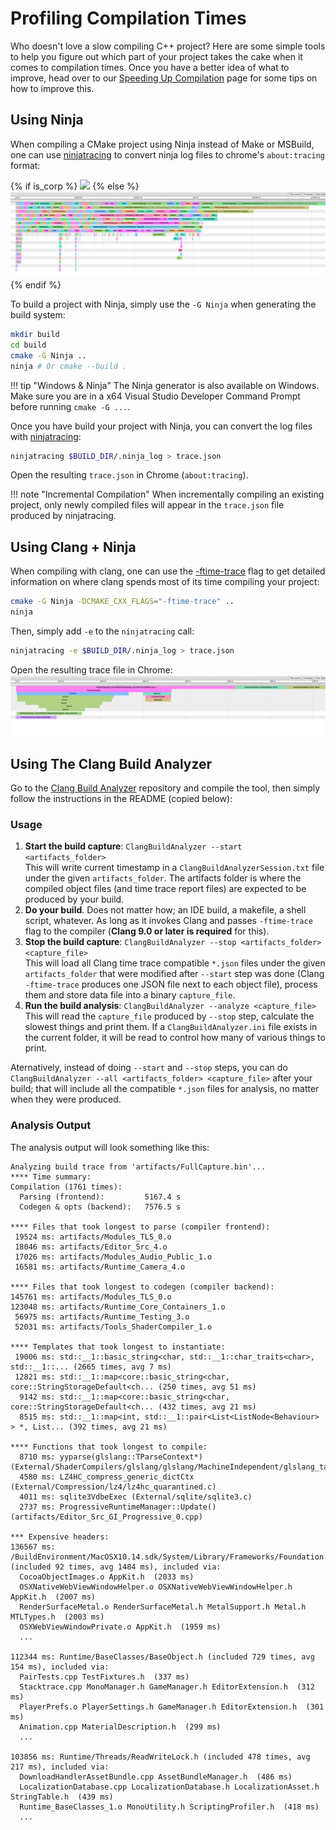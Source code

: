 # Profiling Compilation Times

Who doesn't love a slow compiling C++ project? Here are some simple tools to help you figure out
which part of your project takes the cake when it comes to compilation times. Once you have a better
idea of what to improve, head over to our [Speeding Up Compilation](speeding-up-compilation.md) page
for some tips on how to improve this.

## Using Ninja

When compiling a CMake project using Ninja instead of Make or MSBuild, one can use
[ninjatracing](https://github.com/nico/ninjatracing) to convert ninja log files to chrome's
`about:tracing` format:

{% if is_corp %}
![](../../corp/dev/img/profile_ninjatracing_global.png)
{% else %}
![](img/profile_ninjatracing_global.png)
{% endif %}

To build a project with Ninja, simply use the `-G Ninja` when generating the build system:

```bash
mkdir build
cd build
cmake -G Ninja ..
ninja # Or cmake --build .
```

!!! tip "Windows & Ninja"
    The Ninja generator is also available on Windows. Make sure you are in a x64 Visual Studio
    Developer Command Prompt before running `cmake -G ...`.

Once you have build your project with Ninja, you can convert the log files with
[ninjatracing](https://github.com/nico/ninjatracing):

```bash
ninjatracing $BUILD_DIR/.ninja_log > trace.json
```

Open the resulting `trace.json` in Chrome (`about:tracing`).

!!! note "Incremental Compilation"
    When incrementally compiling an existing project, only newly compiled files will appear in the
    `trace.json` file produced by ninjatracing.

## Using Clang + Ninja

When compiling with clang, one can use the
[-ftime-trace](https://aras-p.info/blog/2019/01/16/time-trace-timeline-flame-chart-profiler-for-Clang/)
flag to get detailed information on where clang spends most of its time compiling your project:

```bash
cmake -G Ninja -DCMAKE_CXX_FLAGS="-ftime-trace" ..
ninja
```

Then, simply add `-e` to the `ninjatracing` call:

```bash
ninjatracing -e $BUILD_DIR/.ninja_log > trace.json
```

Open the resulting trace file in Chrome:
![](img/profile_ninjatracing_detail.png)

## Using The Clang Build Analyzer

Go to the [Clang Build Analyzer](https://github.com/aras-p/ClangBuildAnalyzer) repository and
compile the tool, then simply follow the instructions in the README (copied below):

### Usage

1. **Start the build capture**: `ClangBuildAnalyzer --start <artifacts_folder>`<br/>
   This will write current timestamp in a `ClangBuildAnalyzerSession.txt` file under the given `artifacts_folder`. The artifacts
   folder is where the compiled object files (and time trace report files) are expected to be produced by your build.
2. **Do your build**. Does not matter how; an IDE build, a makefile, a shell script, whatever. As long as it invokes
   Clang and passes `-ftime-trace` flag to the compiler (**Clang 9.0 or later is required** for this).
3. **Stop the build capture**: `ClangBuildAnalyzer --stop <artifacts_folder> <capture_file>`<br/>
   This will load all Clang time trace compatible `*.json` files under the given `artifacts_folder` that were modified after
   `--start` step was done (Clang `-ftime-trace` produces one JSON file next to each object file), process them and store data file into
   a binary `capture_file`.
4. **Run the build analysis**: `ClangBuildAnalyzer --analyze <capture_file>`<br/>
   This will read the `capture_file` produced by `--stop` step, calculate the slowest things and print them. If a
   `ClangBuildAnalyzer.ini` file exists in the current folder, it will be read to control how many of various things to print.

Aternatively, instead of doing `--start` and `--stop` steps, you can do `ClangBuildAnalyzer --all <artifacts_folder> <capture_file>` after your build; that will
include all the compatible `*.json` files for analysis, no matter when they were produced.


### Analysis Output

The analysis output will look something like this:

```
Analyzing build trace from 'artifacts/FullCapture.bin'...
**** Time summary:
Compilation (1761 times):
  Parsing (frontend):         5167.4 s
  Codegen & opts (backend):   7576.5 s

**** Files that took longest to parse (compiler frontend):
 19524 ms: artifacts/Modules_TLS_0.o
 18046 ms: artifacts/Editor_Src_4.o
 17026 ms: artifacts/Modules_Audio_Public_1.o
 16581 ms: artifacts/Runtime_Camera_4.o

**** Files that took longest to codegen (compiler backend):
145761 ms: artifacts/Modules_TLS_0.o
123048 ms: artifacts/Runtime_Core_Containers_1.o
 56975 ms: artifacts/Runtime_Testing_3.o
 52031 ms: artifacts/Tools_ShaderCompiler_1.o

**** Templates that took longest to instantiate:
 19006 ms: std::__1::basic_string<char, std::__1::char_traits<char>, std::__1::... (2665 times, avg 7 ms)
 12821 ms: std::__1::map<core::basic_string<char, core::StringStorageDefault<ch... (250 times, avg 51 ms)
  9142 ms: std::__1::map<core::basic_string<char, core::StringStorageDefault<ch... (432 times, avg 21 ms)
  8515 ms: std::__1::map<int, std::__1::pair<List<ListNode<Behaviour> > *, List... (392 times, avg 21 ms)

**** Functions that took longest to compile:
  8710 ms: yyparse(glslang::TParseContext*) (External/ShaderCompilers/glslang/glslang/MachineIndependent/glslang_tab.cpp)
  4580 ms: LZ4HC_compress_generic_dictCtx (External/Compression/lz4/lz4hc_quarantined.c)
  4011 ms: sqlite3VdbeExec (External/sqlite/sqlite3.c)
  2737 ms: ProgressiveRuntimeManager::Update() (artifacts/Editor_Src_GI_Progressive_0.cpp)

*** Expensive headers:
136567 ms: /BuildEnvironment/MacOSX10.14.sdk/System/Library/Frameworks/Foundation.framework/Headers/Foundation.h (included 92 times, avg 1484 ms), included via:
  CocoaObjectImages.o AppKit.h  (2033 ms)
  OSXNativeWebViewWindowHelper.o OSXNativeWebViewWindowHelper.h AppKit.h  (2007 ms)
  RenderSurfaceMetal.o RenderSurfaceMetal.h MetalSupport.h Metal.h MTLTypes.h  (2003 ms)
  OSXWebViewWindowPrivate.o AppKit.h  (1959 ms)
  ...

112344 ms: Runtime/BaseClasses/BaseObject.h (included 729 times, avg 154 ms), included via:
  PairTests.cpp TestFixtures.h  (337 ms)
  Stacktrace.cpp MonoManager.h GameManager.h EditorExtension.h  (312 ms)
  PlayerPrefs.o PlayerSettings.h GameManager.h EditorExtension.h  (301 ms)
  Animation.cpp MaterialDescription.h  (299 ms)
  ...

103856 ms: Runtime/Threads/ReadWriteLock.h (included 478 times, avg 217 ms), included via:
  DownloadHandlerAssetBundle.cpp AssetBundleManager.h  (486 ms)
  LocalizationDatabase.cpp LocalizationDatabase.h LocalizationAsset.h StringTable.h  (439 ms)
  Runtime_BaseClasses_1.o MonoUtility.h ScriptingProfiler.h  (418 ms)
  ...
```
